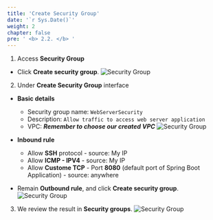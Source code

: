 ```yaml
---
title: 'Create Security Group'
date: '`r Sys.Date()`'
weight: 2
chapter: false
pre: ' <b> 2.2. </b> '
---
```


1. Access **Security Group**

- Click **Create security group**.
  ![Security Group](../../images/security_group_1.png)

2. Under **Create Security Group** interface

- **Basic details**

  - Security group name: `WebServerSecurity`
  - Description: `Allow traffic to access web server application`
  - VPC: **_Remember to choose our created VPC_**
    ![Security Group](../../images/security_group_2.png)

- **Inbound rule**

  - Allow **SSH** protocol - source: My IP
  - Allow **ICMP - IPV4** - source: My IP
  - Allow **Custome TCP** - Port **8080** (default port of Spring Boot Application) - source: anywhere

- Remain **Outbound rule**, and click **Create security group**.
  ![Security Group](../../images/security_group_3.png)

3. We review the result in **Security groups**.
   ![Security Group](../../images/security_group_4.png)
